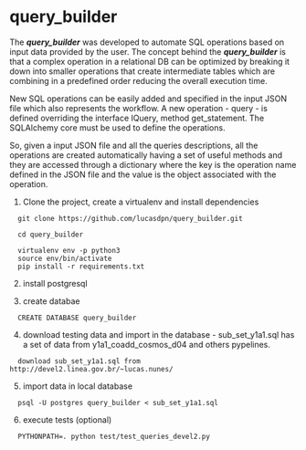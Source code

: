 # query_builder

The ***query_builder*** was developed to automate SQL operations based on input data provided by the user. The concept behind the ***query_builder*** is that a complex operation in a relational DB can be optimized by breaking it down into smaller operations that create intermediate tables which are combining in a predefined order reducing  the overall execution time.

New SQL operations can be easily added and specified in the input JSON file which also represents the workflow. A new operation - query - is defined overriding the interface IQuery, method get_statement. The SQLAlchemy core must be used to define the operations. 

So, given a input JSON file and all the queries descriptions, all the operations are created automatically having a set of useful methods and they are accessed through a dictionary where the key is the operation name defined in the JSON file and the value is the object associated with the operation.

1. Clone the project, create a virtualenv and install dependencies
```
  git clone https://github.com/lucasdpn/query_builder.git

  cd query_builder

  virtualenv env -p python3
  source env/bin/activate
  pip install -r requirements.txt
```

2. install postgresql

3. create databae
```
  CREATE DATABASE query_builder
```

4. download testing data and import in the database - sub_set_y1a1.sql has a set of data from y1a1_coadd_cosmos_d04 and others pypelines.
```
  download sub_set_y1a1.sql from http://devel2.linea.gov.br/~lucas.nunes/
```

5. import data in local database
```
  psql -U postgres query_builder < sub_set_y1a1.sql
```

6. execute tests (optional)
```
  PYTHONPATH=. python test/test_queries_devel2.py
```
